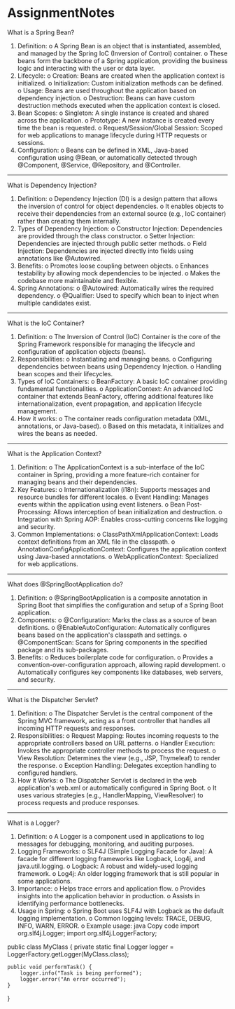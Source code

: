 # AssignmentNotes

What is a Spring Bean?
1.	Definition:
o	A Spring Bean is an object that is instantiated, assembled, and managed by the Spring IoC (Inversion of Control) container.
o	These beans form the backbone of a Spring application, providing the business logic and interacting with the user or data layer.
2.	Lifecycle:
o	Creation: Beans are created when the application context is initialized.
o	Initialization: Custom initialization methods can be defined.
o	Usage: Beans are used throughout the application based on dependency injection.
o	Destruction: Beans can have custom destruction methods executed when the application context is closed.
3.	Bean Scopes:
o	Singleton: A single instance is created and shared across the application.
o	Prototype: A new instance is created every time the bean is requested.
o	Request/Session/Global Session: Scoped for web applications to manage lifecycle during HTTP requests or sessions.
4.	Configuration:
o	Beans can be defined in XML, Java-based configuration using @Bean, or automatically detected through @Component, @Service, @Repository, and @Controller.
________________________________________
What is Dependency Injection?
1.	Definition:
o	Dependency Injection (DI) is a design pattern that allows the inversion of control for object dependencies.
o	It enables objects to receive their dependencies from an external source (e.g., IoC container) rather than creating them internally.
2.	Types of Dependency Injection:
o	Constructor Injection: Dependencies are provided through the class constructor.
o	Setter Injection: Dependencies are injected through public setter methods.
o	Field Injection: Dependencies are injected directly into fields using annotations like @Autowired.
3.	Benefits:
o	Promotes loose coupling between objects.
o	Enhances testability by allowing mock dependencies to be injected.
o	Makes the codebase more maintainable and flexible.
4.	Spring Annotations:
o	@Autowired: Automatically wires the required dependency.
o	@Qualifier: Used to specify which bean to inject when multiple candidates exist.
________________________________________
What is the IoC Container?
1.	Definition:
o	The Inversion of Control (IoC) Container is the core of the Spring Framework responsible for managing the lifecycle and configuration of application objects (beans).
2.	Responsibilities:
o	Instantiating and managing beans.
o	Configuring dependencies between beans using Dependency Injection.
o	Handling bean scopes and their lifecycles.
3.	Types of IoC Containers:
o	BeanFactory: A basic IoC container providing fundamental functionalities.
o	ApplicationContext: An advanced IoC container that extends BeanFactory, offering additional features like internationalization, event propagation, and application lifecycle management.
4.	How it works:
o	The container reads configuration metadata (XML, annotations, or Java-based).
o	Based on this metadata, it initializes and wires the beans as needed.
________________________________________
What is the Application Context?
1.	Definition:
o	The ApplicationContext is a sub-interface of the IoC container in Spring, providing a more feature-rich container for managing beans and their dependencies.
2.	Key Features:
o	Internationalization (i18n): Supports messages and resource bundles for different locales.
o	Event Handling: Manages events within the application using event listeners.
o	Bean Post-Processing: Allows interception of bean initialization and destruction.
o	Integration with Spring AOP: Enables cross-cutting concerns like logging and security.
3.	Common Implementations:
o	ClassPathXmlApplicationContext: Loads context definitions from an XML file in the classpath.
o	AnnotationConfigApplicationContext: Configures the application context using Java-based annotations.
o	WebApplicationContext: Specialized for web applications.
________________________________________
What does @SpringBootApplication do?
1.	Definition:
o	@SpringBootApplication is a composite annotation in Spring Boot that simplifies the configuration and setup of a Spring Boot application.
2.	Components:
o	@Configuration: Marks the class as a source of bean definitions.
o	@EnableAutoConfiguration: Automatically configures beans based on the application's classpath and settings.
o	@ComponentScan: Scans for Spring components in the specified package and its sub-packages.
3.	Benefits:
o	Reduces boilerplate code for configuration.
o	Provides a convention-over-configuration approach, allowing rapid development.
o	Automatically configures key components like databases, web servers, and security.
________________________________________
What is the Dispatcher Servlet?
1.	Definition:
o	The Dispatcher Servlet is the central component of the Spring MVC framework, acting as a front controller that handles all incoming HTTP requests and responses.
2.	Responsibilities:
o	Request Mapping: Routes incoming requests to the appropriate controllers based on URL patterns.
o	Handler Execution: Invokes the appropriate controller methods to process the request.
o	View Resolution: Determines the view (e.g., JSP, Thymeleaf) to render the response.
o	Exception Handling: Delegates exception handling to configured handlers.
3.	How it Works:
o	The Dispatcher Servlet is declared in the web application's web.xml or automatically configured in Spring Boot.
o	It uses various strategies (e.g., HandlerMapping, ViewResolver) to process requests and produce responses.
________________________________________
What is a Logger?
1.	Definition:
o	A Logger is a component used in applications to log messages for debugging, monitoring, and auditing purposes.
2.	Logging Frameworks:
o	SLF4J (Simple Logging Facade for Java): A facade for different logging frameworks like Logback, Log4j, and java.util.logging.
o	Logback: A robust and widely-used logging framework.
o	Log4j: An older logging framework that is still popular in some applications.
3.	Importance:
o	Helps trace errors and application flow.
o	Provides insights into the application behavior in production.
o	Assists in identifying performance bottlenecks.
4.	Usage in Spring:
o	Spring Boot uses SLF4J with Logback as the default logging implementation.
o	Common logging levels: TRACE, DEBUG, INFO, WARN, ERROR.
o	Example usage:
java
Copy code
import org.slf4j.Logger;
import org.slf4j.LoggerFactory;

public class MyClass {
    private static final Logger logger = LoggerFactory.getLogger(MyClass.class);

    public void performTask() {
        logger.info("Task is being performed");
        logger.error("An error occurred");
    }
}


